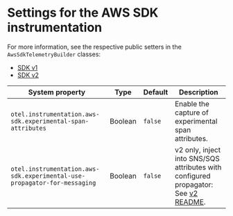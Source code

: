 # Settings for the AWS SDK instrumentation

For more information, see the respective public setters in the `AwsSdkTelemetryBuilder` classes:

* [SDK v1](./aws-sdk-1.11/library/src/main/java/io/opentelemetry/instrumentation/awssdk/v1_11/AwsSdkTelemetryBuilder.java)
* [SDK v2](./aws-sdk-2.2/library/src/main/java/io/opentelemetry/instrumentation/awssdk/v2_2/AwsSdkTelemetryBuilder.java)

| System property | Type | Default | Description                                                                                                                           |
|---|---|---|---------------------------------------------------------------------------------------------------------------------------------------|
| `otel.instrumentation.aws-sdk.experimental-span-attributes` | Boolean | `false` | Enable the capture of experimental span attributes.                                                                                   |
| `otel.instrumentation.aws-sdk.experimental-use-propagator-for-messaging` | Boolean | `false` | v2 only, inject into SNS/SQS attributes with configured propagator: See [v2 README](aws-sdk-2.2/library/README.md#trace-propagation). |
